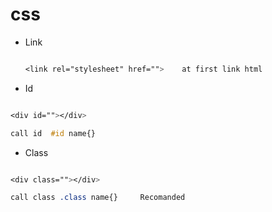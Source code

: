 # css

- Link
  ```css

  <link rel="stylesheet" href="">    at first link html

  ```
- Id
```css

<div id=""></div>

call id  #id name{}

```
- Class
```css

<div class=""></div>

call class .class name{}     Recomanded

```
